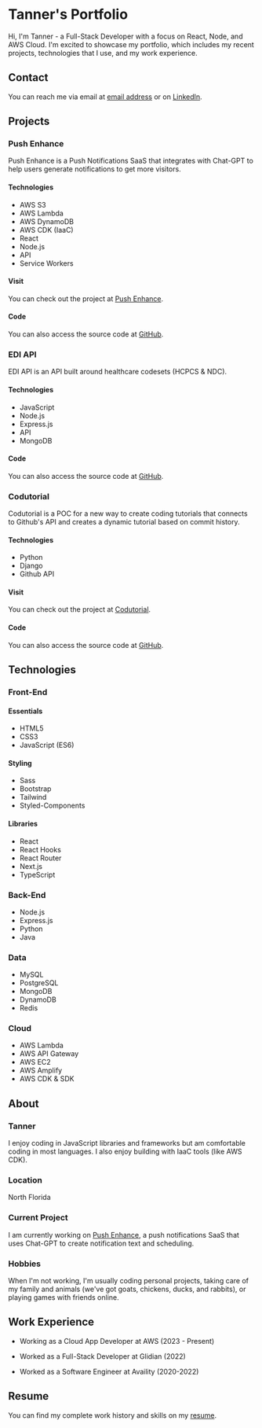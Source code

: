 # Tanner's Portfolio

Hi, I'm Tanner - a Full-Stack Developer with a focus on React, Node, and AWS Cloud. I'm excited to showcase my portfolio, which includes my recent projects, technologies that I use, and my work experience. 

## Contact

You can reach me via email at [email address](programtanner@gmail.com) or on [LinkedIn](https://www.linkedin.com/in/tannerbyers/). 

## Projects

### Push Enhance

Push Enhance is a Push Notifications SaaS that integrates with Chat-GPT to help users generate notifications to get more visitors.

#### Technologies

- AWS S3
- AWS Lambda
- AWS DynamoDB
- AWS CDK (IaaC)
- React
- Node.js
- API
- Service Workers

#### Visit

You can check out the project at [Push Enhance](https://www.pushenhance.com/). 

#### Code

You can also access the source code at [GitHub](https://github.com/tannerbyers/).

### EDI API

EDI API is an API built around healthcare codesets (HCPCS & NDC).

#### Technologies

- JavaScript
- Node.js
- Express.js
- API
- MongoDB

#### Code

You can also access the source code at [GitHub](https://github.com/tannerbyers/).

### Codutorial

Codutorial is a POC for a new way to create coding tutorials that connects to Github's API and creates a dynamic tutorial based on commit history.

#### Technologies

- Python
- Django
- Github API

#### Visit

You can check out the project at [Codutorial](https://www.codutorial.com/).

#### Code

You can also access the source code at [GitHub](https://github.com/tannerbyers/).

## Technologies

### Front-End

#### Essentials

- HTML5
- CSS3
- JavaScript (ES6)

#### Styling

- Sass
- Bootstrap
- Tailwind
- Styled-Components

#### Libraries

- React
- React Hooks
- React Router
- Next.js
- TypeScript

### Back-End

- Node.js
- Express.js
- Python
- Java

### Data

- MySQL
- PostgreSQL
- MongoDB
- DynamoDB
- Redis

### Cloud

- AWS Lambda
- AWS API Gateway
- AWS EC2
- AWS Amplify
- AWS CDK & SDK

## About

### Tanner

I enjoy coding in JavaScript libraries and frameworks but am comfortable coding in most languages. I also enjoy building with IaaC tools (like AWS CDK).

### Location

North Florida

### Current Project

I am currently working on [Push Enhance](https://www.pushenhance.com/), a push notifications SaaS that uses Chat-GPT to create notification text and scheduling.

### Hobbies

When I'm not working, I'm usually coding personal projects, taking care of my family and animals (we've got goats, chickens, ducks, and rabbits), or playing games with friends online.

## Work Experience

- Working as a Cloud App Developer at AWS (2023 - Present)

- Worked as a Full-Stack Developer at Glidian (2022)

- Worked as a Software Engineer at Availity (2020-2022)

## Resume

You can find my complete work history and skills on my [resume](https://github.com/tannerbyers/PersonalResume/blob/main/Tanner-Byers-Resume.pdf/).